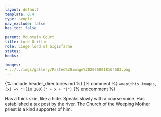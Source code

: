 ```yaml
---
layout: default
template: 0.4
type: people
nav_exclude: false
has_toc: false

parent: Mountain Court
title: Lord Griffin
role: Liege lord of Sigisfarne
status:
hooks:

images:
- ../../imgs/gallery/Pasted%20image%2020250918164603.png
---
```


{% include header_directories.md %}
{% comment %}
`=map(this.images, (x) => "![im|200](" + x + ")")`
{% endcomment %}

Has a thick skin, like a hide.
Speaks slowly with a coarse voice.
Has established a tax post by the river.
The Church of the Weeping Mother priest is a kind supporter of him.
